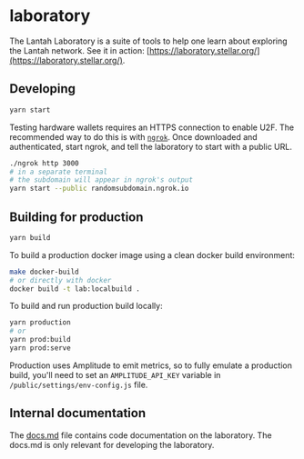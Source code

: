 # laboratory

The Lantah Laboratory is a suite of tools to help one learn about exploring the
Lantah network. See it in action:
[https://laboratory.stellar.org/](https://laboratory.stellar.org/).

## Developing

```sh
yarn start
```

Testing hardware wallets requires an HTTPS connection to enable U2F. The
recommended way to do this is with [`ngrok`](https://ngrok.com/). Once
downloaded and authenticated, start ngrok, and tell the laboratory to start with
a public URL.

```bash
./ngrok http 3000
# in a separate terminal
# the subdomain will appear in ngrok's output
yarn start --public randomsubdomain.ngrok.io
```

## Building for production

```sh
yarn build
```

To build a production docker image using a clean docker build environment:

```sh
make docker-build
# or directly with docker
docker build -t lab:localbuild .
```

To build and run production build locally:

```sh
yarn production
# or
yarn prod:build
yarn prod:serve
```

Production uses Amplitude to emit metrics, so to fully emulate a production build, you'll need to set an `AMPLITUDE_API_KEY` variable in `/public/settings/env-config.js` file.

## Internal documentation

The [docs.md](./docs.md) file contains code documentation on the laboratory. The
docs.md is only relevant for developing the laboratory.

